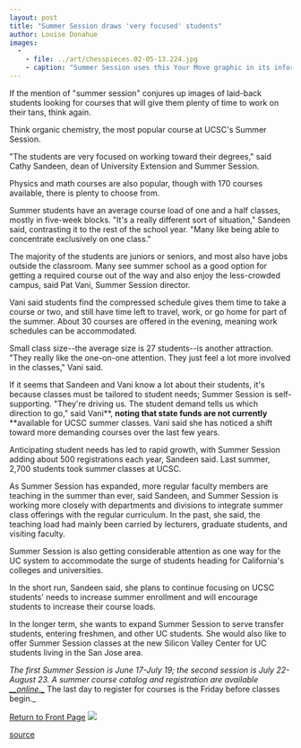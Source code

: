 ```yaml
---
layout: post
title: "Summer Session draws 'very focused' students"
author: Louise Donahue
images:
  -
    - file: ../art/chesspieces.02-05-13.224.jpg
    - caption: "Summer Session uses this Your Move graphic in its informational material. Summer Session is growing by about 500 registrations a year."
---
```


If the mention of "summer session" conjures up images of laid-back students looking for courses that will give them plenty of time to work on their tans, think again.

Think organic chemistry, the most popular course at UCSC's Summer Session.

"The students are very focused on working toward their degrees," said Cathy Sandeen, dean of University Extension and Summer Session.

Physics and math courses are also popular, though with 170 courses available, there is plenty to choose from.  
  
Summer students have an average course load of one and a half classes, mostly in five-week blocks. "It's a really different sort of situation," Sandeen said, contrasting it to the rest of the school year. "Many like being able to concentrate exclusively on one class."   
  
The majority of the students are juniors or seniors, and most also have jobs outside the classroom. Many see summer school as a good option for getting a required course out of the way and also enjoy the less-crowded campus, said Pat Vani, Summer Session director.  
  
Vani said students find the compressed schedule gives them time to take a course or two, and still have time left to travel, work, or go home for part of the summer. About 30 courses are offered in the evening, meaning work schedules can be accommodated.   
  
Small class size--the average size is 27 students--is another attraction. "They really like the one-on-one attention. They just feel a lot more involved in the classes," Vani said.   
  
If it seems that Sandeen and Vani know a lot about their students, it's because classes must be tailored to student needs; Summer Session is self-supporting. "They're driving us. The student demand tells us which direction to go," said Vani**, **noting that state funds are not currently** **available for UCSC summer classes. Vani said she has noticed a shift toward more demanding courses over the last few years.  
  
Anticipating student needs has led to rapid growth, with Summer Session adding about 500 registrations each year, Sandeen said. Last summer, 2,700 students took summer classes at UCSC.   
  
As Summer Session has expanded, more regular faculty members are teaching in the summer than ever, said Sandeen, and Summer Session is working more closely with departments and divisions to integrate summer class offerings with the regular curriculum. In the past, she said, the teaching load had mainly been carried by lecturers, graduate students, and visiting faculty.   
  
Summer Session is also getting considerable attention as one way for the UC system to accommodate the surge of students heading for California's colleges and universities.   
  
In the short run, Sandeen said, she plans to continue focusing on UCSC students' needs to increase summer enrollment and will encourage students to increase their course loads.  
  
In the longer term, she wants to expand Summer Session to serve transfer students, entering freshmen, and other UC students. She would also like to offer Summer Session classes at the new Silicon Valley Center for UC students living in the San Jose area.  
  
_The first Summer Session is June 17-July 19; the second session is July 22-August 23\. A summer course catalog and registration are available [__online._][1]_ The last day to register for courses is the Friday before classes begin._

  

[Return to Front Page][2] ![ ][3]

[1]: http://summer.ucsc.edu/
[2]: ../../index.html
[3]: ../../images/trans.gif

[source](http://www1.ucsc.edu/currents/01-02/05-13/summer.html "Permalink to summer")
